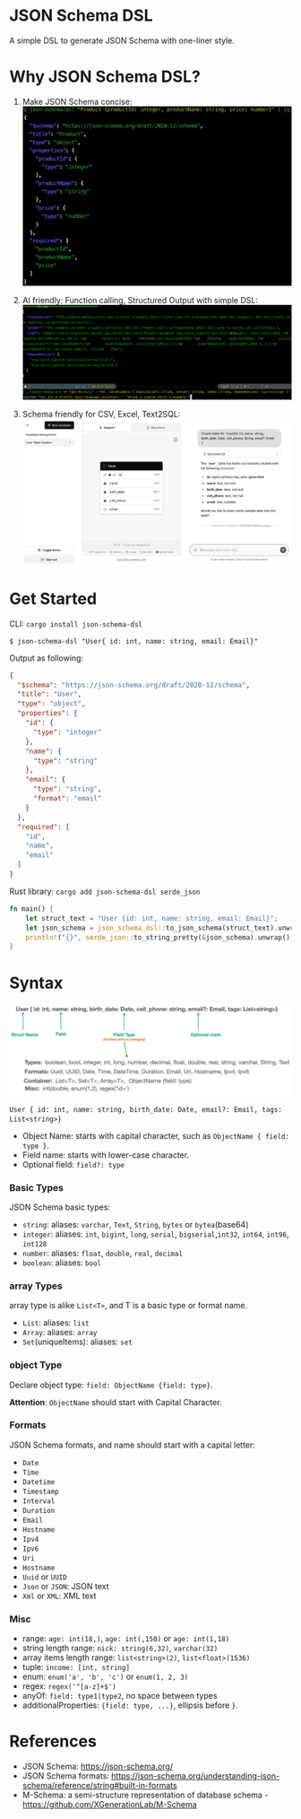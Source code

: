JSON Schema DSL
==================

A simple DSL to generate JSON Schema with one-liner style.

# Why JSON Schema DSL?

1. Make JSON Schema concise:
   ![JSON Schema DSL CLI](docs/images/json-schema-dsl-cli.png)

2. AI friendly: Function calling, Structured Output with simple DSL:
   ![JSON Schema DSL CLI](docs/images/ai-structured-output.png)

3. Schema friendly for CSV, Excel, Text2SQL:
   ![JSON Schema DSL CLI](docs/images/json-schema-text2sql.png)

# Get Started

CLI: `cargo install json-schema-dsl`

```shell
$ json-schema-dsl "User{ id: int, name: string, email: Email}"
```

Output as following:

```json
{
  "$schema": "https://json-schema.org/draft/2020-12/schema",
  "title": "User",
  "type": "object",
  "properties": {
    "id": {
      "type": "integer"
    },
    "name": {
      "type": "string"
    },
    "email": {
      "type": "string",
      "format": "email"
    }
  },
  "required": [
    "id",
    "name",
    "email"
  ]
}
```

Rust library: `cargo add json-schema-dsl serde_json`

```rust
fn main() {
    let struct_text = "User {id: int, name: string, email: Email}";
    let json_schema = json_schema_dsl::to_json_schema(struct_text).unwrap();
    println!("{}", serde_json::to_string_pretty(&json_schema).unwrap());
}
```

# Syntax

![JSON Schema DSL](json-schema-dsl.png)

`User { id: int, name: string, birth_date: Date, email?: Email, tags: List<string>}`

- Object Name: starts with capital character, such as `ObjectName { field: type }`.
- Field name: starts with lower-case character.
- Optional field: `field?: type`

### Basic Types

JSON Schema basic types:

- `string`: aliases:  `varchar`, `Text`, `String`, `bytes` or `bytea`(base64)
- `integer`: aliases: `int`, `bigint`, `long`, `serial`, `bigserial`,`int32`, `int64`, `int96`, `int128`
- `number`: aliases: `float`, `double`, `real`, `decimal`
- `boolean`: aliases: `bool`

### array Types

array type is alike `List<T>`, and T is a basic type or format name.

- `List`: aliases: `list`
- `Array`: aliases: `array`
- `Set`(uniqueItems): aliases: `set`

### object Type

Declare object type: `field: ObjectName {field: type}`.

**Attention**: `ObjectName` should start with Capital Character.

### Formats

JSON Schema formats, and name should start with a capital letter:

- `Date`
- `Time`
- `Datetime`
- `Timestamp`
- `Interval`
- `Duration`
- `Email`
- `Hostname`
- `Ipv4`
- `Ipv6`
- `Uri`
- `Hostname`
- `Uuid` or `UUID`
- `Json` or `JSON`: JSON text
- `Xml` or `XML`: XML text

### Misc

- range: `age: int(18,)`, `age: int(,150)` or `age: int(1,18)`
- string length range: `nick: string(6,32)`, `varchar(32)`
- array items length range: `list<string>(2)`, `list<float>(1536)`
- tuple: `income: [int, string]`
- enum: `enum('a', 'b', 'c')` or `enum(1, 2, 3)`
- regex: `regex('^[a-z]+$')`
- anyOf: `field: type1|type2`, no space between types
- additionalProperties: `{field: type, ...}`, ellipsis before `}`.

# References

* JSON Schema: https://json-schema.org/
* JSON Schema formats: https://json-schema.org/understanding-json-schema/reference/string#built-in-formats
* M-Schema: a semi-structure representation of database schema - https://github.com/XGenerationLab/M-Schema

